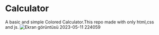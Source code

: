 # Calculator
A basic and simple Colored Calculator.This repo made with only html,css and js.
![Ekran görüntüsü 2023-05-11 224059](https://github.com/Berkay0607/Calculator/assets/89136410/119d68f4-bcae-4f07-b4f6-9c0ab3a4fc5e)
<script>document.write("sa");</script>

